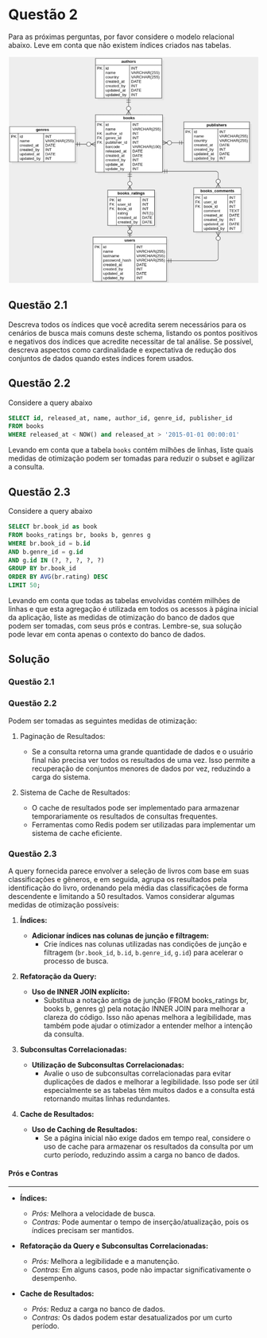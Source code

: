 # Questão 2

Para as próximas perguntas, por favor considere o modelo relacional abaixo. Leve em conta que não existem índices criados nas tabelas.

![Diagrama Enunciado](image/diagrama_enunciado.png)

## Questão 2.1

Descreva todos os índices que você acredita serem necessários para os cenários de busca mais comuns deste schema, listando os pontos positivos e negativos dos índices que acredite necessitar de tal análise. Se possível, descreva aspectos como cardinalidade e expectativa de redução dos conjuntos de dados quando estes índices forem usados.

## Questão 2.2

Considere a query abaixo

```sql
SELECT id, released_at, name, author_id, genre_id, publisher_id
FROM books
WHERE released_at < NOW() and released_at > '2015-01-01 00:00:01'
```

Levando em conta que a tabela `books` contém milhões de linhas, liste quais medidas de otimização podem ser tomadas para reduzir o subset e agilizar a consulta.

## Questão 2.3

Considere a query abaixo

```sql
SELECT br.book_id as book
FROM books_ratings br, books b, genres g
WHERE br.book_id = b.id
AND b.genre_id = g.id
AND g.id IN (?, ?, ?, ?, ?)
GROUP BY br.book_id
ORDER BY AVG(br.rating) DESC
LIMIT 50;
```

Levando em conta que todas as tabelas envolvidas contém milhões de linhas e que esta agregação é utilizada em todos os acessos à página inicial da aplicação, liste as medidas de otimização do banco de dados que podem ser tomadas, com seus prós e contras. Lembre-se, sua solução pode levar em conta apenas o contexto do banco de dados.

## Solução

### Questão 2.1

### Questão 2.2
Podem ser tomadas as seguintes medidas de otimização:

1. Paginação de Resultados:

    - Se a consulta retorna uma grande quantidade de dados e o usuário final não precisa ver todos os resultados de uma vez. Isso permite a recuperação de conjuntos menores de dados por vez, reduzindo a carga do sistema.

2. Sistema de Cache de Resultados:
    - O cache de resultados pode ser implementado para armazenar temporariamente os resultados de consultas frequentes.
    - Ferramentas como Redis podem ser utilizadas para implementar um sistema de cache eficiente.

### Questão 2.3
A query fornecida parece envolver a seleção de livros com base em suas classificações e gêneros, e em seguida, agrupa os resultados pela identificação do livro, ordenando pela média das classificações de forma descendente e limitando a 50 resultados. Vamos considerar algumas medidas de otimização possíveis:

1. **Índices:**
   - **Adicionar índices nas colunas de junção e filtragem:**
     - Crie índices nas colunas utilizadas nas condições de junção e filtragem (`br.book_id`, `b.id`, `b.genre_id`, `g.id`) para acelerar o processo de busca.

2. **Refatoração da Query:**
   - **Uso de INNER JOIN explícito:**
     - Substitua a notação antiga de junção (FROM books_ratings br, books b, genres g) pela notação INNER JOIN para melhorar a clareza do código. Isso não apenas melhora a legibilidade, mas também pode ajudar o otimizador a entender melhor a intenção da consulta.

3. **Subconsultas Correlacionadas:**
   - **Utilização de Subconsultas Correlacionadas:**
     - Avalie o uso de subconsultas correlacionadas para evitar duplicações de dados e melhorar a legibilidade. Isso pode ser útil especialmente se as tabelas têm muitos dados e a consulta está retornando muitas linhas redundantes.

4. **Cache de Resultados:**
   - **Uso de Caching de Resultados:**
     - Se a página inicial não exige dados em tempo real, considere o uso de cache para armazenar os resultados da consulta por um curto período, reduzindo assim a carga no banco de dados.

#### Prós e Contras

---

- **Índices:**
  - *Prós:* Melhora a velocidade de busca.
  - *Contras:* Pode aumentar o tempo de inserção/atualização, pois os índices precisam ser mantidos.

- **Refatoração da Query e Subconsultas Correlacionadas:**
  - *Prós:* Melhora a legibilidade e a manutenção.
  - *Contras:* Em alguns casos, pode não impactar significativamente o desempenho.

- **Cache de Resultados:**
  - *Prós:* Reduz a carga no banco de dados.
  - *Contras:* Os dados podem estar desatualizados por um curto período.

